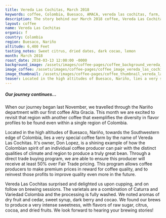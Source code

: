 ```yaml
---
title: Vereda Las Cochitas, March 2018
keywords: coffee, Colombia, Buesaco, AMACA, vereda las cochitas, farm, single origin, nariño
description: The story behind our March 2018 coffee, Vereda Las Cochitas
layout: coffee
name: Vereda Las Cochitas
organic: f
country: Colombia
region: Buesaco, Nariño
altitude: 6,400 Feet
tasting_notes: Sweet citrus, dried dates, dark cocao, lemon
month: March 2018
roast_date: 2018-03-13 12:00:00 -0000
background_image: /assets/images/coffee-pages/coffee_background_vereda_las_cochitas@2x.jpg
image_coffee: /assets/images/coffee-pages/coffee_image_vereda_las_cochitas@2x.jpg
image_thumbnail: /assets/images/coffee-pages/coffee_thumbnail_vereda_las_cochitas@2x.jpg
teaser: Located in the high altitudes of Buesaco, Nariño, lies a very special coffee farm by the name of Vereda Las Cochitas...
---
```

<h5>Our journey continues...</h5>
<p>When our journey began last November, we travelled through the Nariño department with our first coffee Alta Gracia. This month we are excited to revisit that region with another coffee that exemplifies the diversity in flavor profiles to be found even within a single region of Colombia.</p>
<p>Located in the high altitudes of Buesaco, Nariño, towards the Southwestern edge of Colombia, lies a very special coffee farm by the name of Vereda Las Cochitas. It's owner, Don Lopez, is a shining example of how the Colombian spirit of an individual coffee producer can pair with the distinct qualities of climate and region to produce a truly great bean. Through a direct trade buying program, we are able to ensure this producer will receive at least 50% over Fair Trade pricing. This program allows coffee producers to make premium prices in reward for coffee quality, and to reinvest those profits to improve quality even more in the future.</p>
<p>Vereda Las Cochitas surprised and delighted us upon cupping, and on follow on brewing sessions. The varietals are a combination of Caturra and Variedad Colombia and the processing is fully washed. We noted aromas of dry fruit and cedar, sweet syrup, dark berry and cocao. We found our brews to produce a very intense sweetness, with flavors of raw sugar, citrus, cocoa, and dried fruits. We look forward to hearing your brewing stories!</p>